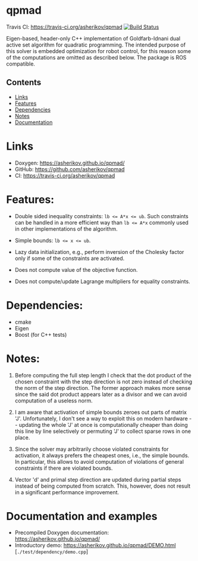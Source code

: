 qpmad
=====
Travis CI: https://travis-ci.org/asherikov/qpmad [![Build Status](https://travis-ci.org/asherikov/qpmad.svg?branch=master)](https://travis-ci.org/asherikov/qpmad)

Eigen-based, header-only C++ implementation of Goldfarb-Idnani dual active set
algorithm for quadratic programming. The intended purpose of this solver is
embedded optimization for robot control, for this reason some of the
computations are omitted as described below. The package is ROS compatible.

Contents
--------
* [Links](#links)
* [Features](#features)
* [Dependencies](#dependencies)
* [Notes](#notes)
* [Documentation](#docs)


<a name="links"></a>
Links
=====
* Doxygen: https://asherikov.github.io/qpmad/
* GitHub: https://github.com/asherikov/qpmad
* CI: https://travis-ci.org/asherikov/qpmad


<a name="features"></a>
Features:
=========
- Double sided inequality constraints: `lb <= A*x <= ub`. Such constraints
  can be handled in a more efficient way than `lb <= A*x` commonly used in
  other implementations of the algorithm.

- Simple bounds: `lb <= x <= ub`.

- Lazy data initialization, e.g., perform inversion of the Cholesky factor
  only if some of the constraints are activated.

- Does not compute value of the objective function.

- Does not compute/update Lagrange multipliers for equality constraints.


<a name="dependencies"></a>
Dependencies:
=============
- cmake
- Eigen
- Boost (for C++ tests)


<a name="notes"></a>
Notes:
======

1. Before computing the full step length I check that the dot product of the
   chosen constraint with the step direction is not zero instead of checking
   the norm of the step direction. The former approach makes more sense since
   the said dot product appears later as a divisor and we can avoid computation
   of a useless norm.

2. I am aware that activation of simple bounds zeroes out parts of matrix 'J'.
   Unfortunately, I don't see a way to exploit this on modern hardware --
   updating the whole 'J' at once is computationally cheaper than doing this
   line by line selectively or permuting 'J' to collect sparse rows in one
   place.

3. Since the solver may arbitrarily choose violated constraints for activation,
   it always prefers the cheapest ones, i.e., the simple bounds. In particular,
   this allows to avoid computation of violations of general constraints if
   there are violated bounds.

4. Vector 'd' and primal step direction are updated during partial steps
   instead of being computed from scratch. This, however, does not result in a
   significant performance improvement.


<a name="docs"></a>
Documentation and examples
==========================

* Precompiled Doxygen documentation: https://asherikov.github.io/qpmad/
* Introductory demo: https://asherikov.github.io/qpmad/DEMO.html [`./test/dependency/demo.cpp`]

